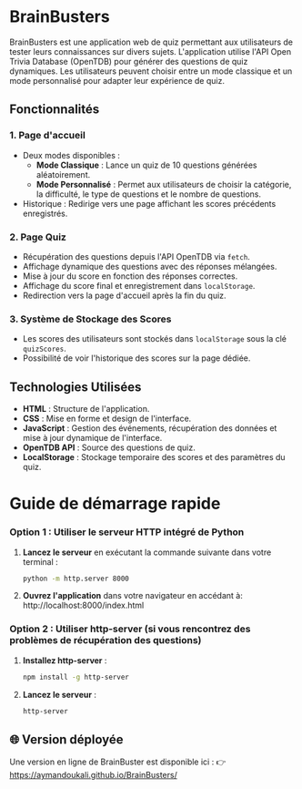 # BrainBusters

BrainBusters est une application web de quiz permettant aux utilisateurs de tester leurs connaissances sur divers sujets. L'application utilise l'API Open Trivia Database (OpenTDB) pour générer des questions de quiz dynamiques. Les utilisateurs peuvent choisir entre un mode classique et un mode personnalisé pour adapter leur expérience de quiz.

## Fonctionnalités

### 1. **Page d'accueil**

- Deux modes disponibles :
  - **Mode Classique** : Lance un quiz de 10 questions générées aléatoirement.
  - **Mode Personnalisé** : Permet aux utilisateurs de choisir la catégorie, la difficulté, le type de questions et le nombre de questions.
- Historique : Redirige vers une page affichant les scores précédents enregistrés.

### 2. **Page Quiz**

- Récupération des questions depuis l'API OpenTDB via `fetch`.
- Affichage dynamique des questions avec des réponses mélangées.
- Mise à jour du score en fonction des réponses correctes.
- Affichage du score final et enregistrement dans `localStorage`.
- Redirection vers la page d'accueil après la fin du quiz.

### 3. **Système de Stockage des Scores**

- Les scores des utilisateurs sont stockés dans `localStorage` sous la clé `quizScores`.
- Possibilité de voir l'historique des scores sur la page dédiée.

## Technologies Utilisées

- **HTML** : Structure de l'application.
- **CSS** : Mise en forme et design de l'interface.
- **JavaScript** : Gestion des événements, récupération des données et mise à jour dynamique de l'interface.
- **OpenTDB API** : Source des questions de quiz.
- **LocalStorage** : Stockage temporaire des scores et des paramètres du quiz.

# Guide de démarrage rapide

### Option 1 : Utiliser le serveur HTTP intégré de Python

1. **Lancez le serveur** en exécutant la commande suivante dans votre terminal :
   ```bash
   python -m http.server 8000

2. **Ouvrez l'application** dans votre navigateur en accédant à:
    http://localhost:8000/index.html

### Option 2 :  Utiliser http-server (si vous rencontrez des problèmes de récupération des questions)

1. **Installez http-server**  :
   ```bash
   npm install -g http-server

2. **Lancez le serveur**  :
   ```bash
   http-server

## 🌐 Version déployée
Une version en ligne de BrainBuster est disponible ici :
👉 https://aymandoukali.github.io/BrainBusters/




